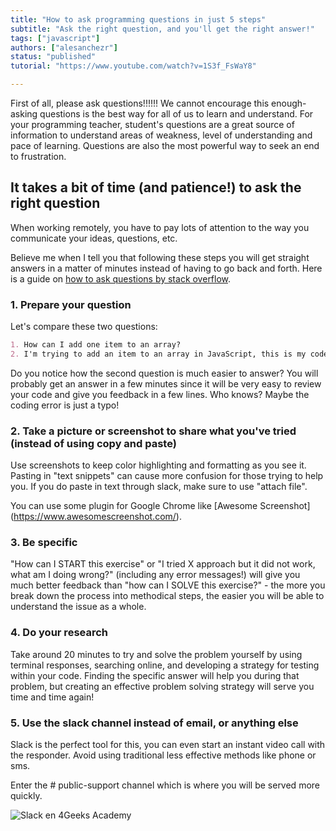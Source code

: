 ```yaml
---
title: "How to ask programming questions in just 5 steps"
subtitle: "Ask the right question, and you'll get the right answer!"
tags: ["javascript"]
authors: ["alesanchezr"]
status: "published"
tutorial: "https://www.youtube.com/watch?v=1S3f_FsWaY8"

---
```


First of all, please ask questions!!!!!! We cannot encourage this enough- asking questions is the best way for all of us to learn and understand. For your programming teacher, student's questions are a great source of information to understand areas of weakness, level of understanding and pace of learning. Questions are also the most powerful way to seek an end to frustration.

## It takes a bit of time (and patience!) to ask the right question

When working remotely, you have to pay lots of attention to the way you communicate your ideas, questions, etc.

Believe me when I tell you that following these steps you will get straight answers in a matter of minutes instead of having to go back and forth. Here is a guide on [how to ask questions by stack overflow](https://stackoverflow.com/help/how-to-ask).

### 1. Prepare your question

Let's compare these two questions:
```md
1. How can I add one item to an array?
2. I'm trying to add an item to an array in JavaScript, this is my code but it's not working (include a screenshot), what am I doing wrong?
```
Do you notice how the second question is much easier to answer? You will probably get an answer in a few minutes since it will be very easy to review your code and give you feedback in a few lines. Who knows? Maybe the coding error is just a typo!

### 2. Take a picture or screenshot to share what you've tried (instead of using copy and paste)

Use screenshots to keep color highlighting and formatting as you see it. Pasting in "text snippets" can cause more confusion for those trying to help you. If you do paste in text through slack, make sure to use "attach file".

You can use some plugin for Google Chrome like [Awesome Screenshot] (https://www.awesomescreenshot.com/).

### 3. Be specific

"How can I START this exercise" or "I tried X approach but it did not work, what am I doing wrong?" (including any error messages!) will give you much better feedback than "how can I SOLVE this exercise?" - the more you break down the process into methodical steps, the easier you will be able to understand the issue as a whole.

### 4. Do your research

Take around 20 minutes to try and solve the problem yourself by using terminal responses, searching online, and developing a strategy for testing within your code. Finding the specific answer will help you during that problem, but creating an effective problem solving strategy will serve you time and time again!

### 5. Use the slack channel instead of email, or anything else

Slack is the perfect tool for this, you can even start an instant video call with the responder. Avoid using traditional less effective methods like phone or sms.

Enter the # public-support channel which is where you will be served more quickly.

![Slack en 4Geeks Academy](../../assets/images/5a432982-f8b2-42bb-89c5-3c82a8e53d10.jpeg)
